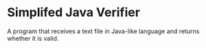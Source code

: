 # Simplifed Java Verifier
 A program that receives a text file in Java-like language and returns whether it is valid.
